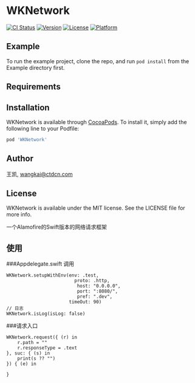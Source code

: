 # WKNetwork


[![CI Status](http://img.shields.io/travis/objective/WKNetwork.svg?style=flat)](https://travis-ci.org/objective/WKNetwork)
[![Version](https://img.shields.io/cocoapods/v/WKNetwork.svg?style=flat)](http://cocoapods.org/pods/WKNetwork)
[![License](https://img.shields.io/cocoapods/l/WKNetwork.svg?style=flat)](http://cocoapods.org/pods/WKNetwork)
[![Platform](https://img.shields.io/cocoapods/p/WKNetwork.svg?style=flat)](http://cocoapods.org/pods/WKNetwork)

## Example

To run the example project, clone the repo, and run `pod install` from the Example directory first.

## Requirements

## Installation

WKNetwork is available through [CocoaPods](http://cocoapods.org). To install
it, simply add the following line to your Podfile:

```ruby
pod 'WKNetwork'
```

## Author

王凯, wangkai@ctdcn.com

## License

WKNetwork is available under the MIT license. See the LICENSE file for more info.

一个Alamofire的Swift版本的网络请求框架

## 使用
###Appdelegate.swift 调用
```
WKNetwork.setupWithEnv(env: .test,
						 proto: .http,
						  host: "0.0.0.0",
						  port: ":8080/",
						  pref: ".dev",
					   timeOut: 90)
// 日志
WKNetwork.isLog(isLog: false)

```
###请求入口
```
WKNetwork.request({ (r) in
	r.path = ""
	r.responseType = .text
}, suc: { (s) in
	print(s ?? "")
}) { (e) in

}
```

